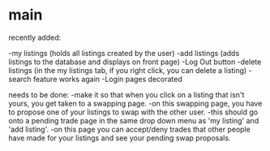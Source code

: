 # main

recently added:

-my listings (holds all listings created by the user)
-add listings (adds listings to the database and displays on front page)
-Log Out button
-delete listings (in the my listings tab, if you right click, you can delete a listing)
-search feature works again
-Login pages decorated

needs to be done:
-make it so that when you click on a listing that isn't yours, you get taken to a swapping page.
-on this swapping page, you have to propose one of your listings to swap with the other user.
-this should go onto a pending trade page in the same drop down menu as 'my listing' and 'add listing'.
-on this page you can accept/deny trades that other people have made for your listings and see your pending swap proposals.